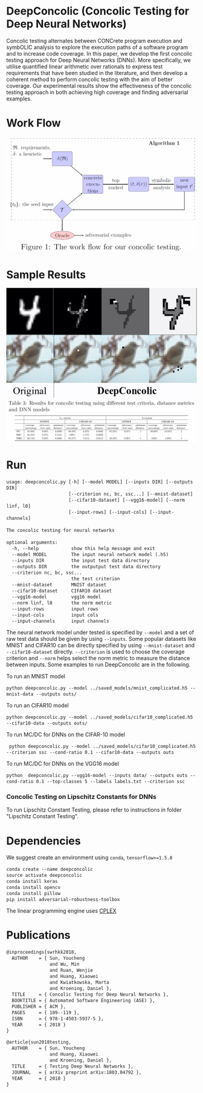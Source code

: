 # DeepConcolic (Concolic Testing for Deep Neural Networks)

Concolic testing alternates between CONCrete program execution and symbOLIC analysis to explore the execution paths of a software program and to increase code coverage. In this paper, we develop the first concolic testing approach for Deep Neural Networks (DNNs). More specifically, we utilise quantified linear arithmetic over rationals to express test requirements that have been studied in the literature, and then develop a coherent method to perform concolic testing with the aim of better coverage. Our experimental results show the effectiveness of the concolic testing approach in both achieving high coverage and finding adversarial examples.

# Work Flow
![alt text](ASE-experiments/PaperData/Work_Flow.png)

# Sample Results
![alt text](ASE-experiments/PaperData/Adversarial_Examples-b.png)
![alt text](ASE-experiments/PaperData/Concolic_Testing_Results.png )

# Run

```
usage: deepconcolic.py [-h] [--model MODEL] [--inputs DIR] [--outputs DIR]
                       [--criterion nc, bc, ssc...] [--mnist-dataset]
                       [--cifar10-dataset] [--vgg16-model] [--norm linf, l0]
                       [--input-rows] [--input-cols] [--input-channels]

The concolic testing for neural networks

optional arguments:
  -h, --help            show this help message and exit
  --model MODEL         The input neural network model (.h5)
  --inputs DIR          the input test data directory
  --outputs DIR         the outputput test data directory
  --criterion nc, bc, ssc...
                        the test criterion
  --mnist-dataset       MNIST dataset
  --cifar10-dataset     CIFAR10 dataset
  --vgg16-model         vgg16 model
  --norm linf, l0       the norm metric
  --input-rows          input rows
  --input-cols          input cols
  --input-channels      input channels

```

The neural network model under tested is specified by ``--model`` and a set of raw test data should be given
by using ``--inputs``. Some popular datasets like MNIST and CIFAR10 can be directly specified by using
``--mnist-dataset`` and ``--cifar10-dataset`` directly. ``--criterion`` is used to choose the coverage 
criterion and ``--norm`` helps select the norm metric to measure the distance between inputs. Some examples
to run DeepConcolic are in the following.

To run an MNIST model

```
python deepconcolic.py --model ../saved_models/mnist_complicated.h5 --mnist-data --outputs outs/
```

To run an CIFAR10 model

```
python deepconcolic.py --model ../saved_models/cifar10_complicated.h5 --cifar10-data --outputs outs/
```

To run MC/DC for DNNs on the CIFAR-10 model

```
 python deepconcolic.py --model ../saved_models/cifar10_complicated.h5 --criterion ssc --cond-ratio 0.1 --cifar10-data --outputs outs
```

To run MC/DC for DNNs on the VGG16 model

```
python  deepconcolic.py --vgg16-model --inputs data/ --outputs outs --cond-ratio 0.1 --top-classes 5 --labels labels.txt --criterion ssc
```

### Concolic Testing on Lipschitz Constants for DNNs

To run Lipschitz Constant Testing, please refer to instructions in folder "Lipschitz Constant Testing".

# Dependencies
We suggest create an environment using `conda`, `tensorflow>=1.5.0`
```
conda create --name deepconcolic
source activate deepconcolic
conda install keras
conda install opencv 
conda install pillow
pip install adversarial-robustness-toolbox
```
The linear programming engine uses [CPLEX](https://www.ibm.com/support/knowledgecenter/SSSA5P_12.7.0/ilog.odms.cplex.help/CPLEX/GettingStarted/topics/set_up/setup_overview.html)

# Publications

```
@inproceedings{swrhkk2018,
  AUTHOR    = { Sun, Youcheng
                and Wu, Min
                and Ruan, Wenjie
                and Huang, Xiaowei
                and Kwiatkowska, Marta
                and Kroening, Daniel },
  TITLE     = { Concolic Testing for Deep Neural Networks },
  BOOKTITLE = { Automated Software Engineering (ASE) },
  PUBLISHER = { ACM },
  PAGES     = { 109--119 },
  ISBN      = { 978-1-4503-5937-5 },
  YEAR      = { 2018 }
}
```
```
@article{sun2018testing,
  AUTHOR    = { Sun, Youcheng
                and Huang, Xiaowei
                and Kroening, Daniel },
  TITLE     = { Testing Deep Neural Networks },
  JOURNAL   = { arXiv preprint arXiv:1803.04792 },
  YEAR      = { 2018 }
}
```
